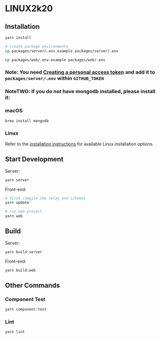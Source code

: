 # LINUX2k20

## Installation

```sh
yarn install
```

```sh
# Create package environments
cp packages/server/.env.example packages/server/.env

cp packages/web/.env.example packages/web/.env
```

### Note: You need [Creating a personal access token](https://docs.github.com/en/free-pro-team@latest/github/authenticating-to-github/creating-a-personal-access-token) and add it to `packages/server/.env` within `GITHUB_TOKEN`

### NoteTWO: If you do not have mongodb installed, please install it:

### macOS

```sh
brew install mongodb
```

### Linux

Refer to the [installation instructions](https://docs.mongodb.com/manual/administration/install-on-linux/) for available Linux installation options.

## Start Development

Server:

```sh
yarn server
```

Front-end:

```sh
# first compile the relay and schemas
yarn update

# run web project
yarn web

```

## Build

Server:

```sh
yarn build:server
```

Front-end:

```sh
yarn build:web
```

## Other Commands

### Component Test

```sh
yarn component:test
```

### Lint

```sh
yarn lint
```
